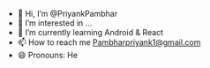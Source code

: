 - 👋 Hi, I’m @PriyankPambhar
- 👀 I’m interested in ...
- 🌱 I’m currently learning Android & React
- 📫 How to reach me Pambharpriyank1@gmail.com
- 😄 Pronouns: He


<!---
PriyankPambhar/PriyankPambhar is a ✨ special ✨ repository because its `README.md` (this file) appears on your GitHub profile.
You can click the Preview link to take a look at your changes.
--->
